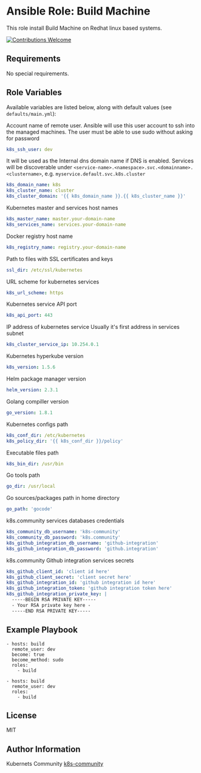 Ansible Role: Build Machine
===========================

This role install Build Machine on Redhat linux based systems.

[![Contributions Welcome](https://img.shields.io/badge/contributions-welcome-brightgreen.svg?style=flat)](https://github.com/k8s-community/cluster-deploy/issues)

Requirements
------------

No special requirements.


Role Variables
--------------

Available variables are listed below, along with default values (see `defaults/main.yml`):

Account name of remote user. Ansible will use this user account to ssh into
the managed machines. The user must be able to use sudo without asking for password
```yaml
k8s_ssh_user: dev
```

It will be used as the Internal dns domain name if DNS is enabled.
Services will be discoverable under
`<service-name>.<namespace>.svc.<domainname>.<clustername>`, e.g.
`myservice.default.svc.k8s.cluster`
```yaml
k8s_domain_name: k8s
k8s_cluster_name: cluster
k8s_cluster_domain: '{{ k8s_domain_name }}.{{ k8s_cluster_name }}'
```

Kubernetes master and services host names
```yaml
k8s_master_name: master.your-domain-name
k8s_services_name: services.your-domain-name
```

Docker registry host name
```yaml
k8s_registry_name: registry.your-domain-name
```

Path to files with SSL certificates and keys
```yaml
ssl_dir: /etc/ssl/kubernetes
```

URL scheme for kubernetes services
```yaml
k8s_url_scheme: https
```

Kubernetes service API port
```yaml
k8s_api_port: 443
```

IP address of kubernetes service
Usually it's first address in services subnet
```yaml
k8s_cluster_service_ip: 10.254.0.1
```

Kubernetes hyperkube version
```yaml
k8s_version: 1.5.6
```

Helm package manager version
```yaml
helm_version: 2.3.1
```

Golang compiller version
```yaml
go_version: 1.8.1
```

Kubernetes configs path
```yaml
k8s_conf_dir: /etc/kubernetes
k8s_policy_dir: '{{ k8s_conf_dir }}/policy'
```

Executable files path
```yaml
k8s_bin_dir: /usr/bin
```

Go tools path
```yaml
go_dir: /usr/local
```

Go sources/packages path in home directory
```yaml
go_path: 'gocode'
```

k8s.community services databases credentials
```yaml
k8s_community_db_username: 'k8s-community'
k8s_community_db_password: 'k8s.community'
k8s_github_integration_db_username: 'github-integration'
k8s_github_integration_db_password: 'github.integration'
```

k8s.community Github integration services secrets
```yaml
k8s_github_client_id: 'client id here'
k8s_github_client_secret: 'client secret here'
k8s_github_integration_id: 'github integration id here'
k8s_github_integration_token: 'github integration token here'
k8s_github_integration_private_key: |
  -----BEGIN RSA PRIVATE KEY-----
  - Your RSA private key here -
  -----END RSA PRIVATE KEY-----
```


Example Playbook
----------------

	- hosts: build
	  remote_user: dev
	  become: true
	  become_method: sudo
	  roles:
	    - build

	- hosts: build
	  remote_user: dev
	  roles:
	    - build

License
-------

MIT

Author Information
------------------

Kubernets Community [k8s-community](https://github.com/k8s-community)
